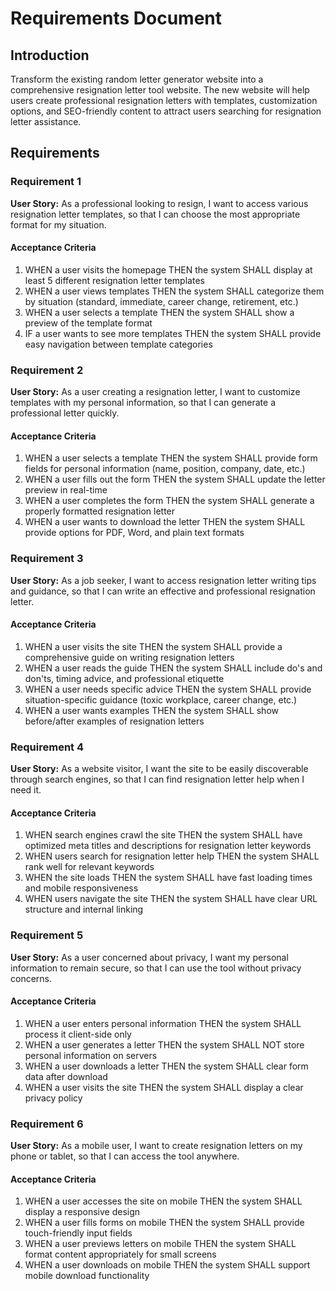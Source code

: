 # Requirements Document

## Introduction

Transform the existing random letter generator website into a comprehensive resignation letter tool website. The new website will help users create professional resignation letters with templates, customization options, and SEO-friendly content to attract users searching for resignation letter assistance.

## Requirements

### Requirement 1

**User Story:** As a professional looking to resign, I want to access various resignation letter templates, so that I can choose the most appropriate format for my situation.

#### Acceptance Criteria

1. WHEN a user visits the homepage THEN the system SHALL display at least 5 different resignation letter templates
2. WHEN a user views templates THEN the system SHALL categorize them by situation (standard, immediate, career change, retirement, etc.)
3. WHEN a user selects a template THEN the system SHALL show a preview of the template format
4. IF a user wants to see more templates THEN the system SHALL provide easy navigation between template categories

### Requirement 2

**User Story:** As a user creating a resignation letter, I want to customize templates with my personal information, so that I can generate a professional letter quickly.

#### Acceptance Criteria

1. WHEN a user selects a template THEN the system SHALL provide form fields for personal information (name, position, company, date, etc.)
2. WHEN a user fills out the form THEN the system SHALL update the letter preview in real-time
3. WHEN a user completes the form THEN the system SHALL generate a properly formatted resignation letter
4. WHEN a user wants to download the letter THEN the system SHALL provide options for PDF, Word, and plain text formats

### Requirement 3

**User Story:** As a job seeker, I want to access resignation letter writing tips and guidance, so that I can write an effective and professional resignation letter.

#### Acceptance Criteria

1. WHEN a user visits the site THEN the system SHALL provide a comprehensive guide on writing resignation letters
2. WHEN a user reads the guide THEN the system SHALL include do's and don'ts, timing advice, and professional etiquette
3. WHEN a user needs specific advice THEN the system SHALL provide situation-specific guidance (toxic workplace, career change, etc.)
4. WHEN a user wants examples THEN the system SHALL show before/after examples of resignation letters

### Requirement 4

**User Story:** As a website visitor, I want the site to be easily discoverable through search engines, so that I can find resignation letter help when I need it.

#### Acceptance Criteria

1. WHEN search engines crawl the site THEN the system SHALL have optimized meta titles and descriptions for resignation letter keywords
2. WHEN users search for resignation letter help THEN the system SHALL rank well for relevant keywords
3. WHEN the site loads THEN the system SHALL have fast loading times and mobile responsiveness
4. WHEN users navigate the site THEN the system SHALL have clear URL structure and internal linking

### Requirement 5

**User Story:** As a user concerned about privacy, I want my personal information to remain secure, so that I can use the tool without privacy concerns.

#### Acceptance Criteria

1. WHEN a user enters personal information THEN the system SHALL process it client-side only
2. WHEN a user generates a letter THEN the system SHALL NOT store personal information on servers
3. WHEN a user downloads a letter THEN the system SHALL clear form data after download
4. WHEN a user visits the site THEN the system SHALL display a clear privacy policy

### Requirement 6

**User Story:** As a mobile user, I want to create resignation letters on my phone or tablet, so that I can access the tool anywhere.

#### Acceptance Criteria

1. WHEN a user accesses the site on mobile THEN the system SHALL display a responsive design
2. WHEN a user fills forms on mobile THEN the system SHALL provide touch-friendly input fields
3. WHEN a user previews letters on mobile THEN the system SHALL format content appropriately for small screens
4. WHEN a user downloads on mobile THEN the system SHALL support mobile download functionality
